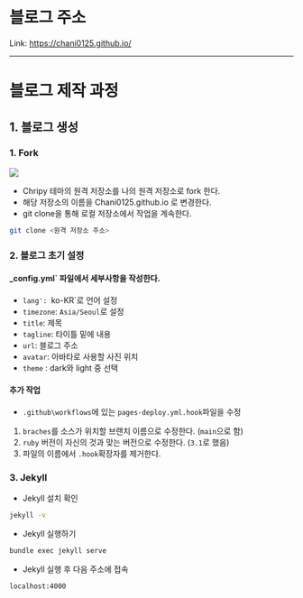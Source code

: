 # 블로그 주소
Link: <https://chani0125.github.io/>

<hr/>

# 블로그 제작 과정

## 1. 블로그 생성

### 1. Fork

<img src="https://user-images.githubusercontent.com/71829572/204723308-902d81aa-d8c3-4be4-891f-d615af7b32ba.png"/>

- Chripy 테마의 원격 저장소를 나의 원격 저장소로 fork 한다.
- 해당 저장소의 이름을 Chani0125.github.io 로 변경한다.
- git clone을 통해 로컬 저장소에서 작업을 계속한다.

``` bash
git clone <원격 저장소 주소>
```

### 2. 블로그 초기 설정

#### _config.yml` 파일에서 세부사항을 작성한다.

- `lang': `ko-KR`로 언어 설정
- `timezone`: `Asia/Seoul`로 설정
- `title`: 제목
- `tagline`: 타이틀 밑에 내용
- `url`: 블로그 주소
- `avatar`: 아바타로 사용할 사진 위치
- `theme` : dark와 light 중 선택

#### 추가 작업

- `.github\workflows`에 있는 `pages-deploy.yml.hook`파일을 수정
1. `braches`를 소스가 위치할 브랜치 이름으로 수정한다. (`main`으로 함)
2. `ruby` 버전이 자신의 것과 맞는 버전으로 수정한다. (`3.1`로 했음)
3. 파일의 이름에서 `.hook`확장자를 제거한다.

### 3. Jekyll

- Jekyll 설치 확인
``` bash
jekyll -v
```

- Jekyll 실행하기
``` bash
bundle exec jekyll serve
```

- Jekyll 실행 후 다음 주소에 접속
```
localhost:4000
```

